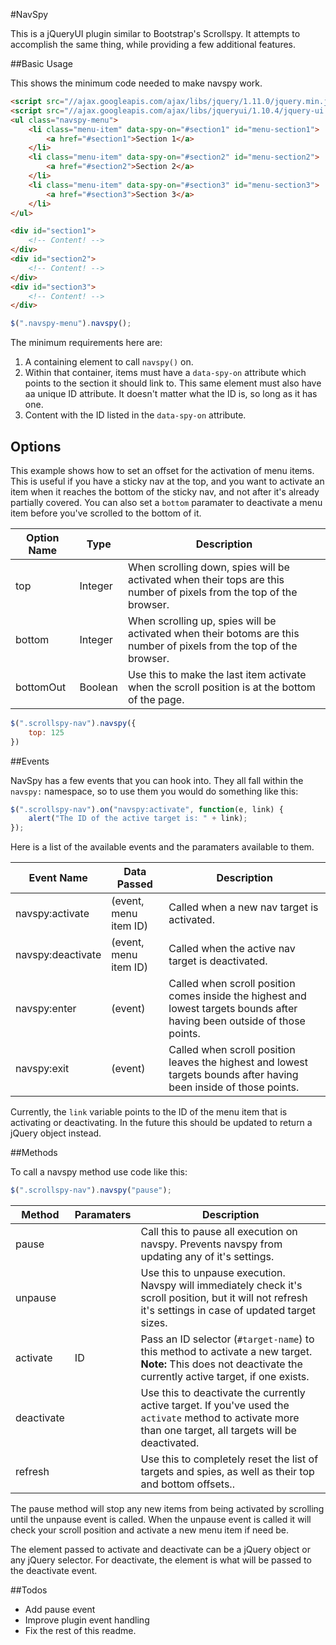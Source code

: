 #NavSpy

This is a jQueryUI plugin similar to Bootstrap's Scrollspy.  It attempts to accomplish the same thing, while providing a few additional features.

##Basic Usage

This shows the minimum code needed to make navspy work.

```html
<script src="//ajax.googleapis.com/ajax/libs/jquery/1.11.0/jquery.min.js"></script>
<script src="//ajax.googleapis.com/ajax/libs/jqueryui/1.10.4/jquery-ui.min.js"></script>
<ul class="navspy-menu">
    <li class="menu-item" data-spy-on="#section1" id="menu-section1">
        <a href="#section1">Section 1</a>
    </li>
    <li class="menu-item" data-spy-on="#section2" id="menu-section2">
        <a href="#section2">Section 2</a>
    </li>
    <li class="menu-item" data-spy-on="#section3" id="menu-section3">
        <a href="#section3">Section 3</a>
    </li>
</ul>

<div id="section1">
    <!-- Content! -->
</div>
<div id="section2">
    <!-- Content! -->
</div>
<div id="section3">
    <!-- Content! -->
</div>
```

```js
$(".navspy-menu").navspy();
```

The minimum requirements here are:

1. A containing element to call `navspy()` on.
2. Within that container, items must have a `data-spy-on` attribute which points to the section it should link to.  This same element must also have aa unique ID attribute.  It doesn't matter what the ID is, so long as it has one.
3. Content with the ID listed in the `data-spy-on` attribute.

## Options

This example shows how to set an offset for the activation of menu items.  This is useful if you have a sticky nav at the top, and you want to activate an item when it reaches the bottom of the sticky nav, and not after it's already partially covered.  You can also set a `bottom` paramater to deactivate a menu item before you've scrolled to the bottom of it.

| Option Name | Type    | Description   |
| ----------- | ------- | ------------- |
| top         | Integer | When scrolling down, spies will be activated when their tops are this number of pixels from the top of the browser. |
| bottom      | Integer | When scrolling up, spies will be activated when their botoms are this number of pixels from the top of the browser. |
| bottomOut   | Boolean | Use this to make the last item activate when the scroll position is at the bottom of the page. |

```js
$(".scrollspy-nav").navspy({
    top: 125    
})
```

##Events

NavSpy has a few events that you can hook into. They all fall within the `navspy:` namespace, so to use them you would do something like this:

```js
$(".scrollspy-nav").on("navspy:activate", function(e, link) {
    alert("The ID of the active target is: " + link);
});
```

Here is a list of the available events and the paramaters available to them.

| Event Name        | Data Passed           | Description   |
| ----------------- | --------------------- | ------------- |
| navspy:activate   | (event, menu item ID) | Called when a new nav target is activated. |
| navspy:deactivate | (event, menu item ID) | Called when the active nav target is deactivated. |
| navspy:enter      | (event)               | Called when scroll position comes inside the highest and lowest targets bounds after having been outside of those points. |
| navspy:exit       | (event)               | Called when scroll position leaves the highest and lowest targets bounds after having been inside of those points. |

Currently, the `link` variable points to the ID of the menu item that is activating or deactivating.  In the future this should be updated to return a jQuery object instead.

##Methods

To call a navspy method use code like this:

```js
$(".scrollspy-nav").navspy("pause");
```

| Method     | Paramaters    | Description   |
| ---------- | ------------- | ------------- |
| pause      |               | Call this to pause all execution on navspy. Prevents navspy from updating any of it's settings. |
| unpause    |               | Use this to unpause execution.  Navspy will immediately check it's scroll position, but it will not refresh it's settings in case of updated target sizes. |
| activate   | ID            | Pass an ID selector (`#target-name`) to this method to activate a new target.  **Note:** This does not deactivate the currently active target, if one exists.
| deactivate |               | Use this to deactivate the currently active target.  If you've used the `activate` method to activate more than one target, all targets will be deactivated. |
| refresh    |               | Use this to completely reset the list of targets and spies, as well as their top and bottom offsets.. |

The pause method will stop any new items from being activated by scrolling until the unpause event is called.  When the unpause event is called it will check your scroll position and activate a new menu item if need be.

The element passed to activate and deactivate can be a jQuery object or any jQuery selector.  For deactivate, the element is what will be passed to the deactivate event.

##Todos
- Add pause event
- Improve plugin event handling
- Fix the rest of this readme.

